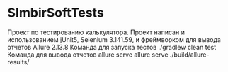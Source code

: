 # SImbirSoftTests
Проект по тестированию калькулятора. Проект написан и использованием jUnit5, Selenium 3.141.59, и фреймворком для вывода отчетов Allure 2.13.8
Команда для запуска тестов ./gradlew clean test
Команда для вывода отчетов allure serve allure serve ./build/allure-results/
